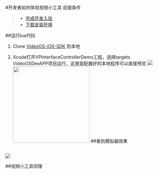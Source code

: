 #开发者如何体验视频小工具
前提条件
>- [完成开发入驻](../introduce/register.md)
>- [下载安装环境](../introduce/setting-up-the-environment.md)

##运行lua代码
1. Clone [VideoOS-iOS-SDK](https://github.com/VideoOS/VideoOS-iOS-SDK) 到本地

2. Xcode打开VPInterfaceControllerDemo工程，选择targets VideoOSDevAPP项目运行，这里面配置好的本地程序可以直接预览
![](https://videojj-mobile.oss-cn-beijing.aliyuncs.com/develop_doc/deverAppDocuments/ios%20/ios_1.1.png)<img style="width: 240px" src="https://videojj-mobile.oss-cn-beijing.aliyuncs.com/develop_doc/deverAppDocuments/ios%20/ios_1.2.png"/>
##看到模拟器效果
## 
![](https://videojj-mobile.oss-cn-beijing.aliyuncs.com/develop_doc/deverAppDocuments/ios%20/cloud.png)

##视频小工具同理
